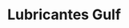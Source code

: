 ---
title: "Lubricantes Gulf"
url: /san-pedro-sula/lubricantes-gulf/
shop: piezas de automóviles
---